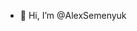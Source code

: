 - 👋 Hi, I’m @AlexSemenyuk



<!---
AlexSemenyuk/AlexSemenyuk is a ✨ special ✨ repository because its `README.md` (this file) appears on your GitHub profile.
You can click the Preview link to take a look at your changes.
--->
